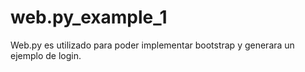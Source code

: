 # web.py_example_1
Web.py es utilizado para poder implementar bootstrap y generara un ejemplo de login.
